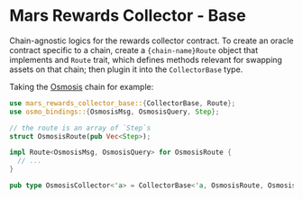 # Mars Rewards Collector - Base

Chain-agnostic logics for the rewards collector contract. To create an oracle contract specific to a chain, create a `{chain-name}Route` object that implements and `Route` trait, which defines methods relevant for swapping assets on that chain; then plugin it into the `CollectorBase` type.

Taking the [Osmosis](https://github.com/osmosis-labs/osmosis) chain for example:

```rust
use mars_rewards_collector_base::{CollectorBase, Route};
use osmo_bindings::{OsmosisMsg, OsmosisQuery, Step};

// the route is an array of `Step`s
struct OsmosisRoute(pub Vec<Step>);

impl Route<OsmosisMsg, OsmosisQuery> for OsmosisRoute {
  // ...
}

pub type OsmosisCollector<'a> = CollectorBase<'a, OsmosisRoute, OsmosisMsg, OsmosisQuery>;
```